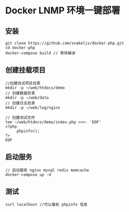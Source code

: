 # Docker LNMP  环境一键部署
## 安装
 ```
git clone https://github.com/snakelis/docker-php.git
cd docker-php 
docker-compose build // 等待编译
```
## 创建挂载项目
```
//创建测试项目目录
mkdir -p ~/web/htdocs/demo
// 创建数据目录
mkdir -p ~/web/data
// 创建日志目录
mkdir -p ~/web/log/nginx

// 创建测试文件
tee ~/web/htdocs/demo/index.php <<<- 'EOF'
<?php
     phpinfo();
?>
EOF

```
## 启动服务
```
// 启动服务 nginx mysql redis memcache
docker-compose up -d 
```
## 测试
```
curl localhost //可以看到 phpinfo 信息
```


